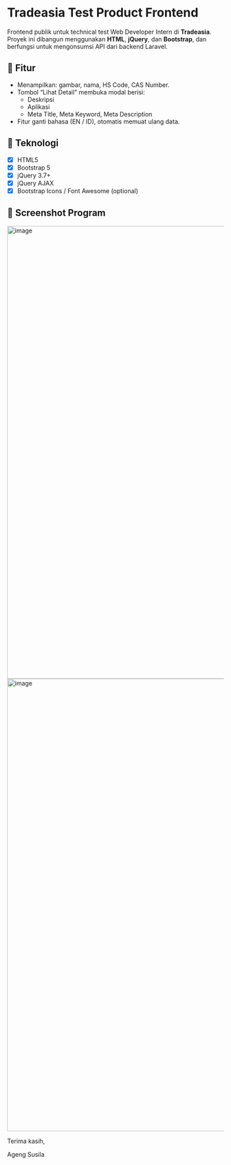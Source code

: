 # Tradeasia Test Product Frontend

Frontend publik untuk technical test Web Developer Intern di **Tradeasia**. Proyek ini dibangun menggunakan **HTML**, **jQuery**, dan **Bootstrap**, dan berfungsi untuk mengonsumsi API dari backend Laravel.

## 📌 Fitur

- Menampilkan: gambar, nama, HS Code, CAS Number.
- Tombol “Lihat Detail” membuka modal berisi:
  - Deskripsi
  - Aplikasi
  - Meta Title, Meta Keyword, Meta Description
- Fitur ganti bahasa (EN / ID), otomatis memuat ulang data.

## 🚀 Teknologi

- [x] HTML5
- [x] Bootstrap 5
- [x] jQuery 3.7+
- [x] jQuery AJAX
- [x] Bootstrap Icons / Font Awesome (optional)

## 📸 Screenshot Program
<img width="1678" height="1050" alt="image" src="https://github.com/user-attachments/assets/bbb95b02-8a71-4c0a-a401-12ed2f4c86c1" />
<img width="1678" height="1050" alt="image" src="https://github.com/user-attachments/assets/e505e44f-374b-4e14-9cad-451f54960a55" />

Terima kasih,

Ageng Susila
